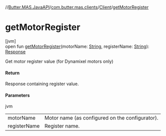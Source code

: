 //[Butter.MAS.JavaAPI](../../../index.md)/[com.butter.mas.clients](../index.md)/[Client](index.md)/[getMotorRegister](get-motor-register.md)

# getMotorRegister

[jvm]\
open fun [getMotorRegister](get-motor-register.md)(motorName: [String](https://docs.oracle.com/javase/8/docs/api/java/lang/String.html), registerName: [String](https://docs.oracle.com/javase/8/docs/api/java/lang/String.html)): [Response](../../data/-response/index.md)

Get motor register value (for Dynamixel motors only)

#### Return

Response containing register value.

#### Parameters

jvm

| | |
|---|---|
| motorName | Motor name (as configured on the configurator). |
| registerName | Register name. |